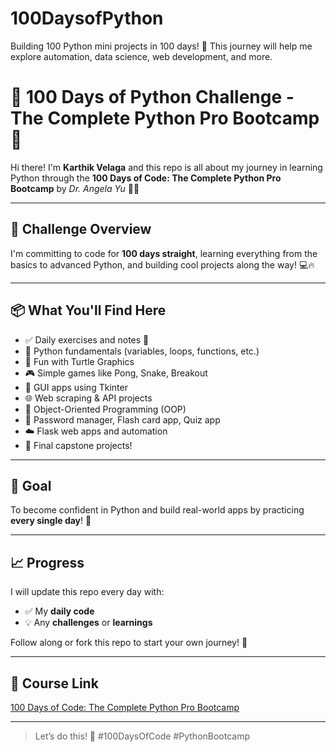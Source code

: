 # 100DaysofPython
Building 100 Python mini projects in 100 days! 🎯 This journey will help me explore automation, data science, web development, and more.
# 🐍 100 Days of Python Challenge - The Complete Python Pro Bootcamp 🚀

Hi there! I'm **Karthik Velaga** and this repo is all about my journey in learning Python through the **100 Days of Code: The Complete Python Pro Bootcamp** by *Dr. Angela Yu* 👨‍🏫

---

## 📅 Challenge Overview

I'm committing to code for **100 days straight**, learning everything from the basics to advanced Python, and building cool projects along the way! 💻🔥

---

## 📦 What You'll Find Here

- ✅ Daily exercises and notes 📝  
- 🧠 Python fundamentals (variables, loops, functions, etc.)  
- 🐢 Fun with Turtle Graphics  
- 🎮 Simple games like Pong, Snake, Breakout  
- 📲 GUI apps using Tkinter  
- 🌐 Web scraping & API projects  
- 🧠 Object-Oriented Programming (OOP)  
- 🔐 Password manager, Flash card app, Quiz app  
- ☁️ Flask web apps and automation  
- 🎯 Final capstone projects!

---

## 🚀 Goal

To become confident in Python and build real-world apps by practicing **every single day**! 🏁

---

## 📈 Progress

I will update this repo every day with:
- ✅ My **daily code**
- 💡 Any **challenges** or **learnings**

Follow along or fork this repo to start your own journey! 🤝

---

## 🔗 Course Link
[100 Days of Code: The Complete Python Pro Bootcamp](https://www.udemy.com/course/100-days-of-code/)

---

> Let’s do this! 💯 #100DaysOfCode #PythonBootcamp

